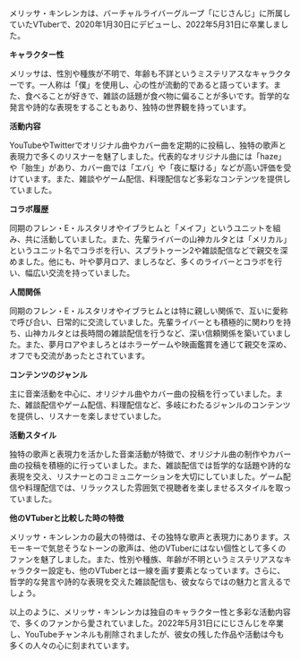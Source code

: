 メリッサ・キンレンカは、バーチャルライバーグループ「にじさんじ」に所属していたVTuberで、2020年1月30日にデビューし、2022年5月31日に卒業しました。

**キャラクター性**

メリッサは、性別や種族が不明で、年齢も不詳というミステリアスなキャラクターです。一人称は「僕」を使用し、心の性が流動的であると語っています。また、食べることが好きで、雑談の話題が食べ物に偏ることが多いです。哲学的な発言や詩的な表現をすることもあり、独特の世界観を持っています。

**活動内容**

YouTubeやTwitterでオリジナル曲やカバー曲を定期的に投稿し、独特の歌声と表現力で多くのリスナーを魅了しました。代表的なオリジナル曲には「haze」や「胎生」があり、カバー曲では「エバ」や「夜に駆ける」などが高い評価を受けています。また、雑談やゲーム配信、料理配信など多彩なコンテンツを提供していました。

**コラボ履歴**

同期のフレン・E・ルスタリオやイブラヒムと「メイフ」というユニットを組み、共に活動していました。また、先輩ライバーの山神カルタとは「メリカル」というユニット名でコラボを行い、スプラトゥーン2や雑談配信などで親交を深めました。他にも、叶や夢月ロア、ましろなど、多くのライバーとコラボを行い、幅広い交流を持っていました。

**人間関係**

同期のフレン・E・ルスタリオやイブラヒムとは特に親しい関係で、互いに愛称で呼び合い、日常的に交流していました。先輩ライバーとも積極的に関わりを持ち、山神カルタとは長時間の雑談配信を行うなど、深い信頼関係を築いていました。また、夢月ロアやましろとはホラーゲームや映画鑑賞を通じて親交を深め、オフでも交流があったとされています。

**コンテンツのジャンル**

主に音楽活動を中心に、オリジナル曲やカバー曲の投稿を行っていました。また、雑談配信やゲーム配信、料理配信など、多岐にわたるジャンルのコンテンツを提供し、リスナーを楽しませていました。

**活動スタイル**

独特の歌声と表現力を活かした音楽活動が特徴で、オリジナル曲の制作やカバー曲の投稿を積極的に行っていました。また、雑談配信では哲学的な話題や詩的な表現を交え、リスナーとのコミュニケーションを大切にしていました。ゲーム配信や料理配信では、リラックスした雰囲気で視聴者を楽しませるスタイルを取っていました。

**他のVTuberと比較した時の特徴**

メリッサ・キンレンカの最大の特徴は、その独特な歌声と表現力にあります。スモーキーで気怠そうなトーンの歌声は、他のVTuberにはない個性として多くのファンを魅了しました。また、性別や種族、年齢が不明というミステリアスなキャラクター設定も、他のVTuberとは一線を画す要素となっています。さらに、哲学的な発言や詩的な表現を交えた雑談配信も、彼女ならではの魅力と言えるでしょう。

以上のように、メリッサ・キンレンカは独自のキャラクター性と多彩な活動内容で、多くのファンから愛されていました。2022年5月31日ににじさんじを卒業し、YouTubeチャンネルも削除されましたが、彼女の残した作品や活動は今も多くの人々の心に刻まれています。 